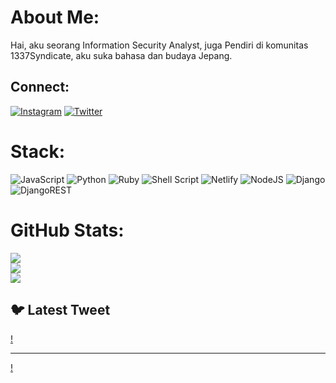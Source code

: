 # About Me:
Hai, aku seorang Information Security Analyst, juga Pendiri di komunitas 1337Syndicate, aku suka bahasa dan budaya Jepang.


## Connect:
[![Instagram](https://img.shields.io/badge/Instagram-%23E4405F.svg?logo=Instagram&logoColor=white)](https://instagram.com/xyyylaufyyy1337) [![Twitter](https://img.shields.io/badge/Twitter-%231DA1F2.svg?logo=Twitter&logoColor=white)](https://twitter.com/xyyylaufyyy1337) 

# Stack:
![JavaScript](https://img.shields.io/badge/javascript-%23323330.svg?style=for-the-badge&logo=javascript&logoColor=%23F7DF1E) ![Python](https://img.shields.io/badge/python-3670A0?style=for-the-badge&logo=python&logoColor=ffdd54) ![Ruby](https://img.shields.io/badge/ruby-%23CC342D.svg?style=for-the-badge&logo=ruby&logoColor=white) ![Shell Script](https://img.shields.io/badge/shell_script-%23121011.svg?style=for-the-badge&logo=gnu-bash&logoColor=white) ![Netlify](https://img.shields.io/badge/netlify-%23000000.svg?style=for-the-badge&logo=netlify&logoColor=#00C7B7) ![NodeJS](https://img.shields.io/badge/node.js-6DA55F?style=for-the-badge&logo=node.js&logoColor=white) ![Django](https://img.shields.io/badge/django-%23092E20.svg?style=for-the-badge&logo=django&logoColor=white) ![DjangoREST](https://img.shields.io/badge/DJANGO-REST-ff1709?style=for-the-badge&logo=django&logoColor=white&color=ff1709&labelColor=gray)
# GitHub Stats:
![](https://github-readme-stats.vercel.app/api?username=xyyylaufyyy1337&theme=dark&hide_border=false&include_all_commits=false&count_private=false)<br/>
![](https://github-readme-streak-stats.herokuapp.com/?user=xyyylaufyyy1337&theme=dark&hide_border=false)<br/>
![](https://github-readme-stats.vercel.app/api/top-langs/?username=xyyylaufyyy1337&theme=dark&hide_border=false&include_all_commits=false&count_private=false&layout=compact)

## 🐦 Latest Tweet
[!](https://gtce.itsvg.in/api?username=xyyylaufyyy1337)

---
[!](https://visitcount.itsvg.in/api?id=xyyylaufyyy1337&icon=0&color=0)
